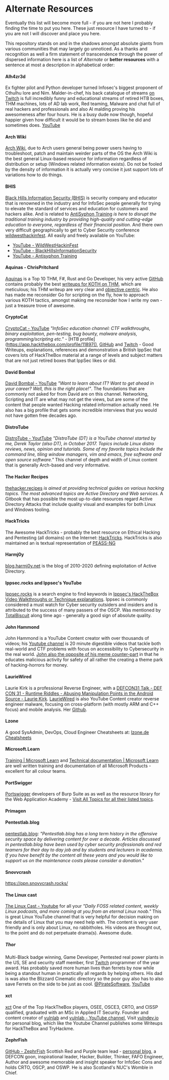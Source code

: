 # Alternate Resources

Eventually this list will become more full - if you are not here I probably finding the time to put you here. These just resource I have turned to - if you are not I will discover and place you here.

This repository stands on and in the shadows amongst absolute giants from various communities that may largely go unnoticed. As a thanks and recognition as well a firm statement of transcendence through the power of dispersed information here is a list of *Alternate* or **better resources** with a sentence at most a description in alphabetical order:

#### Alh4zr3d 

Ex fighter pilot and Python developer turned Infosec's biggest proponent of Cthulhu lore and Nim. Malder-in-chef, his back catalogue of streams [on Twitch](https://www.twitch.tv/alh4zr3d/about) is full incredibly funny and educational streams of retired HTB boxes, THM machines, lots of AD lab work, Red teaming, Malware and chat full of real hackers and professionals and also Al malding proving his awesomeness after four hours. He is a busy dude now though, hopeful happier given how difficult it would be to stream boxes like he did and sometimes does. [YouTube](https://www.youtube.com/channel/UCz-Z-d2VPQXHGkch0-_KovA)

#### Arch Wiki

[Arch Wiki](https://archlinux.org/), due to Arch users general being power users having to troubleshoot, patch and maintain weirder parts of the OS the Arch Wiki is the best general Linux-based resource for information regardless of distribution or setup (Windows related information exists).  Do not be fooled by the density of information it is actually very concise it just support lots of variations how to do things.

#### BHIS

[Black Hills Information Security (BHIS)](https://www.blackhillsinfosec.com/) is security company and educator that is renowned in the industry and for InfoSec people generally for trying to elevate the standard of services and education for customers and hackers alike. And is related to [AntiSyphon Training](https://www.google.com/search?client=firefox-b-e&q=AntiSyphon)  *is here to disrupt the traditional training industry by providing high-quality and cutting-edge education to everyone, regardless of their financial position*. And there own very difficult geographically to get to Cyber Security conference [wildwesthackinfest](https://wildwesthackinfest.com/). All easily and freely available on YouTube:
- [YouTube - WildWestHackinFest](https://m.youtube.com/@WildWestHackinFest/channels?view=49&shelf_id=7) 
- [YouTube - BlackHillsInformationSecurity](https://www.youtube.com/c/BlackHillsInformationSecurity)
- [YouTube - Antisyphon Training](https://www.youtube.com/channel/UCkFKiCm7dD0gsB4jqIdCuRQ)

#### Aquinas - ChrisPritchard

[Aquinas](https://tryhackme.com/p/Aquinas) is a Top 10 THM, F\#, Rust and Go Developer, his very active [GitHub](https://github.com/ChrisPritchard) contains probably the best [writeups for KOTH on THM](https://github.com/ChrisPritchard/ctf-writeups/tree/master/tryhackme-koth), which are meticulous; his THM writeup are very clear and [objective centric](https://github.com/ChrisPritchard/ctf-writeups). He also has made me reconsider Go for scripting on the fly, how to approach various KOTH tactics, amongst making me reconsider how I write my own - just a treasure trove of awesome. 
#### CryptoCat

[CryptoCat - YouTube](https://www.youtube.com/@_CryptoCat) *"InfoSec education channel: CTF walkthroughs, binary exploitation, pen-testing, bug bounty, malware analysis, programming/scripting etc."* - [HTB profile](https://app.hackthebox.com/profile/11897(), [GitHub](https://github.com/Crypto-Cat) and [Twitch](https://www.twitch.tv/cryptocat23) - Good Writeups, explanations, references and demonstration a British IppSec that covers lots of HackTheBox material at a range of levels and subject matters that are not just retired boxes that IppSec likes or did. 

#### David Bombal

[David Bombal - YouTube](https://www.youtube.com/@davidbombal) *"Want to learn about IT? Want to get ahead in your career?  Well, this is the right place!"*. The foundations that are commonly not asked for from David are on this channel. Networking, Scripting and IT are what may not get the views, but are some of the content that people wanted Hacking related information actually need. He also has a big profile that gets some incredible interviews that you would not have gotten free decades ago. 
#### DistroTube

[DistroTube - YoutTube](https://www.youtube.com/@DistroTube) *"DistroTube (DT) is a YouTube channel started by me, Derek Taylor (also DT), in October 2017. Topics include Linux distro reviews, news, opinion and tutorials. Some of my favorite topics include the command line, tiling window managers, vim and emacs, free software and open source software."* This channel of depth and width of Linux content that is generally Arch-based and very informative.
#### The Hacker Recipes

[thehacker.recipes](https://www.thehacker.recipes/) *is aimed at providing technical guides on various hacking topics. The most advanced topics are Active Directory and Web services.* A Gitbook that has possible the most up-to-date resources regard Active Directory Attacks that include quality visual and examples for both Linux and Windows tooling.  
#### HackTricks

The Awesome HackTricks - probably the best resource on Ethical Hacking and Pentesting (all domains) on the Internet: [HackTricks](https://book.hacktricks.xyz/welcome/readme). HackTricks is also maintained an is textual representation of [PEASS-NG](https://github.com/carlospolop/PEASS-ng)

#### Harmj0y

[blog.harmj0y.net](https://blog.harmj0y.net/) is the blog of 2010-2020 defining exploitation of Active Directory.


#### Ippsec.rocks and Ippsec's YouTube

[Ippsec.rocks](https://ippsec.rocks/) is a search engine to find keywords in [Ippsec's HackTheBox Video Walkthroughs or Technique explanations](https://www.youtube.com/@ippsec). Ippsec is commonly considered a must watch for Cyber security outsiders and insiders and is attributed to the success of many passers of the OSCP. Was mentioned by [TotalBiscuit](https://en.wikipedia.org/wiki/TotalBiscuit) along time ago - generally a good sign of absolute quality.

#### John Hammond

John Hammond is a YouTube Content creator with over thousands of videos; his [Youtube channel](https://www.youtube.com/channel/UCVeW9qkBjo3zosnqUbG7CFw) is 20 minute digestible videos that tackle both real-world and CTF problems with focus on accessibility to Cybersecurity in the real world. [John also the opposite of his meme counter-part](https://antagonists.fandom.com/wiki/Dr._John_Hammond) in that he educates malicious activity for safety of all rather the creating a theme park of hacking-horrors for money.

#### LaurieWired

 Laurie Kirk is a professional Reverse Engineer, with a [DEFCON31 Talk - DEF CON 31 - Runtime Riddles - Abusing Manipulation Points in the Android Source - Laurie Kirk](https://www.youtube.com/watch?v=Bq7Z3X4xwCE). [LaurieWired](https://www.youtube.com/@lauriewired) is also YouTube Content creator reverse engineer malware, focusing on cross-platform (with mostly ARM and C++ focus) and mobile analysis. Her [Github](https://github.com/LaurieWired). 
#### Lzone

A good SysAdmin, DevOps, Cloud Engineer Cheatsheets at: [lzone.de Cheatsheets](https://lzone.de/cheat-sheet.html)

#### Microsoft.Learn

[Training | Microsoft Learn](https://learn.microsoft.com/en-us/training/) and [Technical documentation | Microsoft Learn](https://learn.microsoft.com/en-us/docs/) are well written training and documentation of all Microsoft Products - excellent for all colour teams. 

#### PortSwigger

[Portswigger](https://portswigger.net/) developers of Burp Suite as as well as the resource library for the Web Application Academy - [Visit All Topics for all their listed topics](https://portswigger.net/web-security/all-topics). 

#### Primagen

#### Pentestlab.blog

[pentestlab.blog](https://pentestlab.blog): *"Pentestlab.blog has a long term history in the offensive security space by delivering content for over a decade. Articles discussed in pentestlab.blog have been used by cyber security professionals and red teamers for their day to day job and by students and lecturers in academia. If you have benefit by the content all these years and you would like to support us on the maintenance costs please consider a donation."*


#### Snovvcrash

https://ppn.snovvcrash.rocks/


#### The Linux cast

[The Linux Cast - Youtube](https://www.youtube.com/@TheLinuxCast) for all your *"Daily FOSS related content, weekly Linux podcasts, and more coming at you from an eternal Linux noob."* This is great Linux YouTube channel that is very helpful for decision making on the details of Linux that you may need help with. The content is very user friendly and is only about Linux, no rabbitholes. His videos are thought out, to the point and do not perpetuate drama(s). Awesome dude.

##### Thor

Multi-Black badge winning, Game Developer, Pentested real power plants in the US, SE and security staff member, first [Twitch](https://www.twitch.tv/piratesoftware) programmer of the year award. Has probably saved more human lives than ferrets by now while being a standout human in practically all regards by helping others. His dad is was also the Blizzard Cinematic directory so the poor guy also has to also save Ferrets on the side to be just as cool. [@PirateSoftware](https://x.com/PirateSoftware), [YouTube](https://www.youtube.com/@PirateSoftware)
#### xct 

[xct](https://github.com/xct) One of the Top HackTheBox players, OSEE, OSCE3, CRTO, and CISSP qualified, graduated with an MSc in Applied IT Security. Founder and content creator of [vulnlab](https://www.vulnlab.com/) and [vulnlab - YouTube channel](https://www.youtube.com/playlist?list=PLPBVZbjvnjVmAyAHZ2CRg-92zoH5z_386), Visit [vulndev.io](https://vulndev.io/) for personal blog, which like the Youtube Channel publishes some Writeups for HackTheBox and TryHackme.

#### ZephrFish 

[GitHub - ZephrFish](https://github.com/ZephrFish) Scottish Red and Purple team lead - [personal blog](https://blog.zsec.uk/), a DEFCON goon, inspirational leader, Hacker, Builder, Thinker, FAFO Engineer, Author and awesome memorable and insight speaker for InfoSec Cons and holds CRTO, OSCP, and OSWP. He is also Scotland's NUC's Womble in Chief.